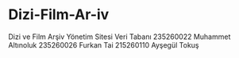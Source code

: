 # Dizi-Film-Ar-iv
Dizi ve Film Arşiv Yönetim Sitesi Veri Tabanı
235260022 Muhammet Altınoluk
235260026 Furkan Tai
215260110 Ayşegül Tokuş
